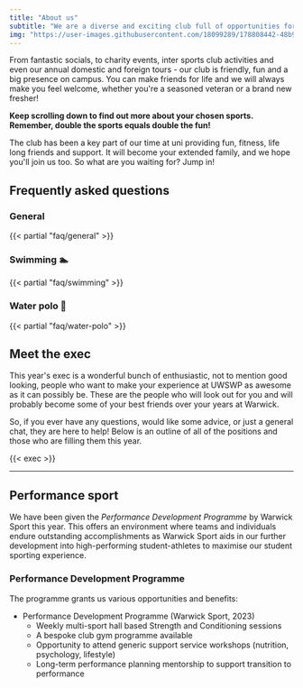 ```yaml
---
title: "About us"
subtitle: "We are a diverse and exciting club full of opportunities for people of all abilities so don't be afraid to come along and see what you are made of!"
img: "https://user-images.githubusercontent.com/18099289/178808442-48b9a569-7fe4-4e8e-a4e2-db1298867091.png"
---
```


From fantastic socials, to charity events, inter sports club activities and even our annual domestic and foreign tours - our club is friendly, fun and a big presence on campus. You can make friends for life and we will always make you feel welcome, whether you're a seasoned veteran or a brand new fresher!

**Keep scrolling down to find out more about your chosen sports. Remember, double the sports equals double the fun!**

The club has been a key part of our time at uni providing fun, fitness, life long friends and support. It will become your extended family, and we hope you'll join us too. So what are you waiting for? Jump in!

## Frequently asked questions

### General

{{< partial "faq/general" >}}

### Swimming 🏊

{{< partial "faq/swimming" >}}

### Water polo 🤽

{{< partial "faq/water-polo" >}}

## Meet the exec

This year's exec is a wonderful bunch of enthusiastic, not to mention good looking, people who want to make your experience at UWSWP as awesome as it can possibly be. These are the people who will look out for you and will probably become some of your best friends over your years at Warwick.

So, if you ever have any questions, would like some advice, or just a general chat, they are here to help! Below is an outline of all of the positions and those who are filling them this year.

{{< exec >}}

---

## Performance sport

We have been given the _Performance Development Programme_ by Warwick Sport this year. This offers an environment where teams and individuals endure outstanding accomplishments as Warwick Sport aids in our further development into high-performing student-athletes to maximise our student sporting experience.

### Performance Development Programme

The programme grants us various opportunities and benefits:

- Performance Development Programme (Warwick Sport, 2023)
  - Weekly multi-sport hall based Strength and Conditioning sessions
  - A bespoke club gym programme available
  - Opportunity to attend generic support service workshops (nutrition, psychology, lifestyle)
  - Long-term performance planning mentorship to support transition to performance
